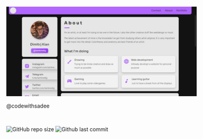 ![screenshot](https://github.com/iamkredig/website/blob/main/assets/screenshots/photo_2022-12-05_18-28-02.jpg)
<br/>
<p base from <a href="https://github.com/codewithsadee/vcard-personal-portfolio" target="_blank"> @codewithsadee <p/>
<br/>

![GitHub repo size](https://img.shields.io/github/repo-size/iamkredig/website) ![Github last commit](https://img.shields.io/github/last-commit/iamkredig/website)

